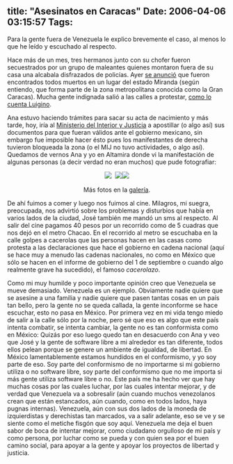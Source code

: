 title: "Asesinatos en Caracas"
Date: 2006-04-06 03:15:57
Tags: 
---
Para la gente fuera de Venezuela le explico brevemente el caso, al menos lo que he leído y escuchado al respecto.

Hace más de un mes, tres hermanos junto con su chofer fueron secuestrados por un grupo de maleantes quienes montaron fuera de su casa una alcabala disfrazados de policías. Ayer <a target="_blank" href="http://www.eluniversal.com/2006/04/05/ccs_art_05142A.shtml">se anunció</a> que fueron encontrados todos muertos en un lugar del estado Miranda (según entiendo, que forma parte de la zona metropolitana conocida como la Gran Caracas). Mucha gente indignada salió a las calles a protestar, <a target="_blank" href="http://lubrio.blogspot.com/2006/04/caracas-trancada-en-solidaridad-por.html">como lo cuenta Luigino</a>.

Ana estuvo haciendo trámites para sacar su acta de nacimiento y más tarde, hoy, iría al <a target="_blank" href="http://www.mij.gov.ve/">Ministerio del Interior y Justicia</a> a apostillar (o algo así) sus documentos para que fueran válidos ante el gobierno mexicano, sin embargo fue imposible hacer ésto pues los manifestantes de derecha tuvieron bloqueada la zona (o el MIJ no tuvo actividades, o algo así). Quedamos de vernos Ana y yo en Altamira donde vi la manifestación de algunas personas (a decir verdad no eran muchos) que pude fotografiar:

<p align="center"><img src="http://www.damog.net/gallery/albums/caracas/00013_G_002.thumb.jpg"/>  <img src="http://www.damog.net/gallery/albums/caracas/00015_G_001.thumb.jpg"/><img src="http://www.damog.net/gallery/albums/caracas/00014_G_001.thumb.jpg"/></p>
<p align="center">Más fotos en la <a target="_blank" href="http://www.damog.net/gallery?page=4">galería</a>.</p>
<p align="left">De ahí fuimos a comer y luego nos fuimos al cine. Milagros, mi suegra, preocupada, nos advirtió sobre los problemas y disturbios que había en varios lados de la ciudad, José también me mandó un sms al respecto. Al salir del cine pagamos 40 pesos por un recorrido como de 5 cuadras que nos dejó en el metro Chacao. En el recorrido al metro se escuchaba en la calle golpes a cacerolas que las personas hacen en las casas como protesta a las declaraciones que hace el gobierno en cadena nacional (aquí se hace muy a menudo las cadenas nacionales, no como en México que sólo se hacen en el informe de gobierno del 1 de septiembre o cuando algo realmente grave ha sucedido), el famoso <em>cacerolazo</em>.</p>
<p align="left">Como mi muy humilde y poco importante opinión creo que Venezuela se mueve demasiado. Venezuela es un ejemplo. Obviamente nadie quiere que se asesine a una familia y nadie quiere que pasen tantas cosas en un país tan bello, pero la gente no se queda callada, la gente inconforme se hace escuchar, esto no pasa en México. Por primera vez en mi vida tengo miedo de salir a la calle sólo por la noche, pero sé que eso es algo que este país intenta combatir, se intenta cambiar, la gente no es tan conformista como en México: Quizás por eso luego quedo tan en desacuerdo con Ana y veo que José y la gente de software libre a mi alrededor es tan diferente, todos ellos pelean porque se genere un ambiente de igualdad, de libertad. En México lamentablemente estamos hundidos en el conformismo, y yo soy parte de eso. Soy parte del conformismo de no importarme si mi gobierno utiliza o no software libre, soy parte del conformismo que no me importa si más gente utiliza software libre o no. Este país me ha hecho ver que hay muchas cosas por las cuales luchar, por las cuales intentar mejorar, y de verdad que Venezuela va a sobresalir (aún cuando muchos venezolanos crean que están estancados, aún cuando, como en todos lados, haya pugnas internas). Venezuela, aún con sus dos lados de la moneda de izquierdistas y derechistas tan marcados, va a salir adelante, eso se ve y se siente como el metiche fisgón que soy aquí. Venezuela me deja el buen sabor de boca de intentar mejorar, como ciudadano orgulloso de mi país y como persona, por luchar como se pueda y con quien sea por el buen camino social, para apoyar a la gente y apoyar los proyectos de libertad y justicia. </p>
